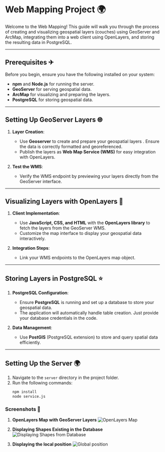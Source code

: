 # Web Mapping Project 🌍  

Welcome to the Web Mapping! This guide will walk you through the process of creating and visualizing geospatial layers (couches) using GeoServer and ArcMap, integrating them into a web client using OpenLayers, and storing the resulting data in PostgreSQL.

---

## Prerequisites ✈  

Before you begin, ensure you have the following installed on your system:  
- **npm** and **Node.js** for running the server.  
- **GeoServer** for serving geospatial data.  
- **ArcMap** for visualizing and preparing the layers.  
- **PostgreSQL** for storing geospatial data.  

---

## Setting Up GeoServer Layers 🌐  

1. **Layer Creation**:  
   - Use **Geoserver** to create and prepare your geospatial layers . Ensure the data is correctly formatted and georeferenced.  
   - Publish the layers as **Web Map Service (WMS)** for easy integration with OpenLayers.  

3. **Test the WMS**:  
   - Verify the WMS endpoint by previewing your layers directly from the GeoServer interface.  

---

## Visualizing Layers with OpenLayers 🎯  

1. **Client Implementation**:  
   - Use **JavaScript, CSS, and HTML** with the **OpenLayers library** to fetch the layers from the GeoServer WMS.  
   - Customize the map interface to display your geospatial data interactively.  

2. **Integration Steps**:  
   - Link your WMS endpoints to the OpenLayers map object.  
---

## Storing Layers in PostgreSQL ⭐  

1. **PostgreSQL Configuration**:  
   - Ensure **PostgreSQL** is running and set up a database to store your geospatial data.  
   - The application will automatically handle table creation. Just provide your database credentials in the code.  

2. **Data Management**:  
   - Use **PostGIS** (PostgreSQL extension) to store and query spatial data efficiently.  

---

## Setting Up the Server 🌍  

1. Navigate to the `server` directory in the project folder.  
2. Run the following commands:  
   ```bash
   npm install
   node service.js

### Screenshots 📸
1. **OpenLayers Map with GeoServer Layers**
   ![OpenLayers Map](Images/openlayerMAP.PNG)

2. **Displaying Shapes Existing in the Database**
   ![Displaying Shapes from Database](Images/polygone.PNG)

3. **Displaying the local position**
   ![Global position](Images/Position.PNG)

